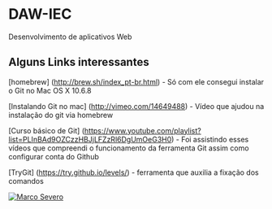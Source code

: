DAW-IEC
=======

Desenvolvimento de aplicativos Web

## Alguns Links interessantes

[homebrew] (http://brew.sh/index_pt-br.html) - Só com ele consegui instalar o Git no Mac OS X 10.6.8

[Instalando Git no mac] (http://vimeo.com/14649488) - Vídeo que ajudou na instalação do git via homebrew

[Curso básico de Git] (https://www.youtube.com/playlist?list=PLInBAd9OZCzzHBJjLFZzRl6DgUmOeG3H0) - Foi assistindo esses vídeos que compreendi o funcionamento da ferramenta Git assim como configurar conta do Github

[TryGit] (https://try.github.io/levels/) - ferramenta que auxilia a fixação dos comandos

[![Marco Severo](http://severidade.com.br/imagens/foto.png)](http://severidade.wix.com/marco)
